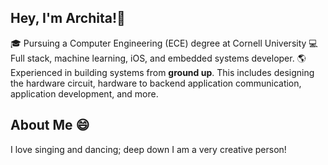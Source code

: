 ## Hey, I'm Archita!👋

<!--
**architanemalikanti/architanemalikanti** is a ✨ _special_ ✨ repository because its `README.md` (this file) appears on your GitHub profile.

Here are some ideas to get you started:

- 🔭 I’m currently working on ...
- 🌱 I’m currently learning ...
- 👯 I’m looking to collaborate on ...
- 🤔 I’m looking for help with ...
- 💬 Ask me about ...
- 📫 How to reach me: ...
- 😄 Pronouns: ...
- ⚡ Fun fact: ...
-->

🎓 Pursuing a Computer Engineering (ECE) degree at Cornell University
💻 Full stack, machine learning, iOS, and embedded systems developer. 
🌎 Experienced in building systems from **ground up**. This includes designing the hardware circuit, hardware to backend application communication, application development, and more. 

## About Me 😄
I love singing and dancing; deep down I am a very creative person!
